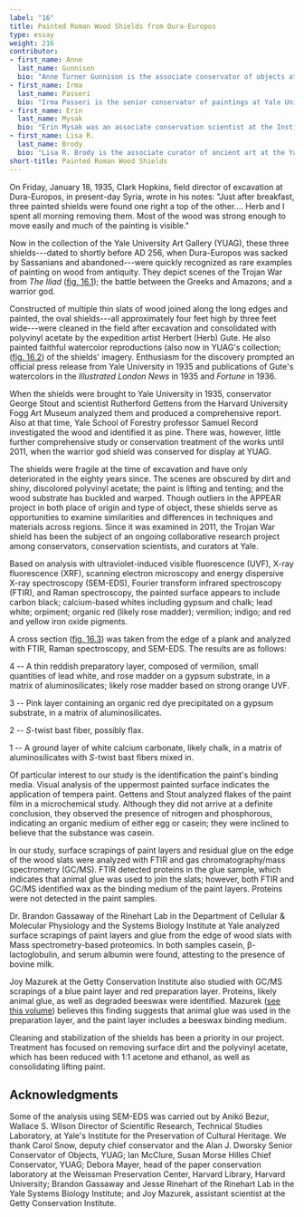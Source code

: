 ```yaml
---
label: "16"
title: Painted Roman Wood Shields from Dura-Europos
type: essay
weight: 216
contributor:
- first_name: Anne
  last_name: Gunnison
  bio: "Anne Turner Gunnison is the associate conservator of objects at the Yale University Art Gallery. She received a BA in art history from Stanford University and an MA in principles of conservation and MS in conservation for archaeology and museums from the Institute of Archaeology, University College London. Prior to joining the staff at Yale, Gunnison worked as a postgraduate fellow at the Smithsonian's National Museum of the American Indian."
- first_name: Irma
  last_name: Passeri
  bio: "Irma Passeri is the senior conservator of paintings at Yale University Art Gallery. She trained at the conservation school of the Opificio delle Pietre Dure, in Florence, Italy, where she received her degree in the conservation of easel paintings. She has published articles on materials and techniques of Italian paintings and on Italian approaches to the restoration treatment of loss compensation."
- first_name: Erin
  last_name: Mysak
  bio: "Erin Mysak was an associate conservation scientist at the Institute for the Preservation of Cultural Heritage at Yale University and is now an independent conservation scientist. She earned her PhD in analytical chemistry from the University of North Carolina at Chapel Hill and was the 2009--2012 Andrew W. Mellon Postdoctoral Fellow in Conservation Science at the Straus Center for Conservation and Technical Studies, Harvard University."
- first_name: Lisa R.
  last_name: Brody
  bio: "Lisa R. Brody is the associate curator of ancient art at the Yale University Art Gallery. She received her BA from Yale and her PhD from the Institute of Fine Arts, New York University. In 2011 she cocurated *Dura-Europos: Crossroads of Antiquity*, on view at the McMullen Museum at Boston College and the Institute for the Study of the Ancient World at New York University; she also coedited the accompanying catalogue."
short-title: Painted Roman Wood Shields
---
```


On Friday, January 18, 1935, Clark Hopkins, field director of excavation at Dura-Europos, in present-day Syria, wrote in his notes: "Just after breakfast, three painted shields were found one right a top of the other.... Herb and I spent all morning removing them. Most of the wood was strong enough to move easily and much of the painting is visible."

Now in the collection of the Yale University Art Gallery (YUAG), these three shields---dated to shortly before AD 256, when Dura-Europos was sacked by Sassanians and abandoned---were quickly recognized as rare examples of painting on wood from antiquity. They depict scenes of the Trojan War from *The Iliad* ([fig. 16.1](#16.1)); the battle between the Greeks and Amazons; and a warrior god.

Constructed of multiple thin slats of wood joined along the long edges and painted, the oval shields---all approximately four feet high by three feet wide---were cleaned in the field after excavation and consolidated with polyvinyl acetate by the expedition artist Herbert (Herb) Gute. He also painted faithful watercolor reproductions (also now in YUAG's collection; ([fig. 16.2](#16.2)) of the shields' imagery. Enthusiasm for the discovery prompted an official press release from Yale University in 1935 and publications of Gute's watercolors in the *Illustrated London News* in 1935 and *Fortune* in 1936.

When the shields were brought to Yale University in 1935, conservator George Stout and scientist Rutherford Gettens from the Harvard University Fogg Art Museum analyzed them and produced a comprehensive report. Also at that time, Yale School of Forestry professor Samuel Record investigated the wood and identified it as pine. There was, however, little further comprehensive study or conservation treatment of the works until 2011, when the warrior god shield was conserved for display at YUAG.

The shields were fragile at the time of excavation and have only deteriorated in the eighty years since. The scenes are obscured by dirt and shiny, discolored polyvinyl acetate; the paint is lifting and tenting; and the wood substrate has buckled and warped. Though outliers in the APPEAR project in both place of origin and type of object, these shields serve as opportunities to examine similarities and differences in techniques and materials across regions. Since it was examined in 2011, the Trojan War shield has been the subject of an ongoing collaborative research project among conservators, conservation scientists, and curators at Yale.

Based on analysis with ultraviolet-induced visible fluorescence (UVF), X-ray fluorescence (XRF), scanning electron microscopy and energy dispersive X-ray spectroscopy (SEM-EDS), Fourier transform infrared spectroscopy (FTIR), and Raman spectroscopy, the painted surface appears to include carbon black; calcium-based whites including gypsum and chalk; lead white; orpiment; organic red (likely rose madder); vermilion; indigo; and red and yellow iron oxide pigments.

A cross section ([fig. 16.3](#16.3)) was taken from the edge of a plank and analyzed with FTIR, Raman spectroscopy, and SEM-EDS. The results are as follows:

4 -- A thin reddish preparatory layer, composed of vermilion, small quantities of lead white, and rose madder on a gypsum substrate, in a matrix of aluminosilicates; likely rose madder based on strong orange UVF.

3 -- Pink layer containing an organic red dye precipitated on a gypsum substrate, in a matrix of aluminosilicates.

2 -- *S*-twist bast fiber, possibly flax.

1 -- A ground layer of white calcium carbonate, likely chalk, in a matrix of aluminosilicates with *S*-twist bast fibers mixed in.

Of particular interest to our study is the identification the paint's binding media. Visual analysis of the uppermost painted surface indicates the application of tempera paint. Gettens and Stout analyzed flakes of the paint film in a microchemical study. Although they did not arrive at a definite conclusion, they observed the presence of nitrogen and phosphorous, indicating an organic medium of either egg or casein; they were inclined to believe that the substance was casein.

In our study, surface scrapings of paint layers and residual glue on the edge of the wood slats were analyzed with FTIR and gas chromatography/mass spectrometry (GC/MS). FTIR detected proteins in the glue sample, which indicates that animal glue was used to join the slats; however, both FTIR and GC/MS identified wax as the binding medium of the paint layers. Proteins were not detected in the paint samples.

Dr. Brandon Gassaway of the Rinehart Lab in the Department of Cellular & Molecular Physiology and the Systems Biology Institute at Yale analyzed surface scrapings of paint layers and glue from the edge of wood slats with Mass spectrometry-based proteomics. In both samples casein, β-lactoglobulin, and serum albumin were found, attesting to the presence of bovine milk.

Joy Mazurek at the Getty Conservation Institute also studied with GC/MS scrapings of a blue paint layer and red preparation layer. Proteins, likely animal glue, as well as degraded beeswax were identified. Mazurek ([see this volume](/part-two/17/)) believes this finding suggests that animal glue was used in the preparation layer, and the paint layer includes a beeswax binding medium.

Cleaning and stabilization of the shields has been a priority in our project. Treatment has focused on removing surface dirt and the polyvinyl acetate, which has been reduced with 1:1 acetone and ethanol, as well as consolidating lifting paint.

## Acknowledgments

Some of the analysis using SEM-EDS was carried out by Anikó Bezur, Wallace S. Wilson Director of Scientific Research, Technical Studies Laboratory, at Yale's Institute for the Preservation of Cultural Heritage. We thank Carol Snow, deputy chief conservator and the Alan J. Dworsky Senior Conservator of Objects, YUAG; Ian McClure, Susan Morse Hilles Chief Conservator, YUAG; Debora Mayer, head of the paper conservation laboratory at the Weissman Preservation Center, Harvard Library, Harvard University; Brandon Gassaway and Jesse Rinehart of the Rinehart Lab in the Yale Systems Biology Institute; and Joy Mazurek, assistant scientist at the Getty Conservation Institute.

